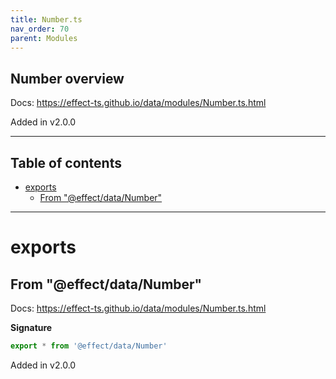 ```yaml
---
title: Number.ts
nav_order: 70
parent: Modules
---
```


## Number overview

Docs: https://effect-ts.github.io/data/modules/Number.ts.html

Added in v2.0.0

---

<h2 class="text-delta">Table of contents</h2>

- [exports](#exports)
  - [From "@effect/data/Number"](#from-effectdatanumber)

---

# exports

## From "@effect/data/Number"

Docs: https://effect-ts.github.io/data/modules/Number.ts.html

**Signature**

```ts
export * from '@effect/data/Number'
```

Added in v2.0.0
